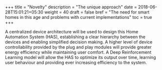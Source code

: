 +++
title = "Novelty"
description = "The unique approach"
date = 2018-06-28T15:01:21+05:30
weight = 40
draft = false
bref = "The need for smart homes in this age and problems with current implementations"
toc = true
+++

A centralized device architecture will be used to design this Home Automation System (HAS), establishing a clear hierarchy between the devices and enabling simplified decision making. A higher level of device controllability provided by the plug and play modules will provide greater energy efficiency while maintaining user comfort. A Deep Reinforcement Learning model will allow the HAS to optimize its output over time, learning user behaviour and providing ever increasing efficiency to the system.
